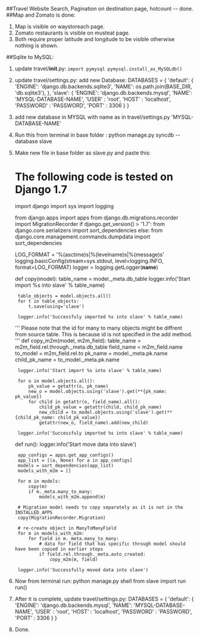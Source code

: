 ##Travel Website
Search, Pagination on destination page, hotcount -- done. 
##Map and Zomato is done:
1. Map is visible on waystoreach page.
2. Zomato restaurants is visible on musteat page.
3. Both require proper latitude and longitude to be visible otherwise nothing is shown.

##Sqlite to MySQL:
1. update travel/__init__.py:
    `import pymysql
    pymysql.install_as_MySQLdb()`
2. update travel/settings.py:
    add new Database:
    DATABASES = {
        'default': {
            'ENGINE': 'django.db.backends.sqlite3',
            'NAME': os.path.join(BASE_DIR, 'db.sqlite3'),
        },
        'slave': {
            'ENGINE': 'django.db.backends.mysql',
            'NAME': 'MYSQL-DATABASE-NAME',
            'USER' : 'root',
            'HOST' : 'localhost',
            'PASSWORD' : 'PASSWORD',
            'PORT' : 3306
        }
    } 
3. add new database in MYSQL with name as in travel/settings.py 'MYSQL-DATABASE-NAME'
4. Run this from terminal in base folder :
    python manage.py syncdb --database slave
5. Make new file in base folder as slave.py and paste this:
    # The following code is tested on Django 1.7
    import django
    import sys
    import logging

    from django.apps import apps
    from django.db.migrations.recorder import MigrationRecorder
    if django.get_version() > '1.7':
        from django.core.serializers import sort_dependencies
    else:
        from django.core.management.commands.dumpdata import sort_dependencies


    LOG_FORMAT = '%(asctime)s|%(levelname)s|%(message)s'
    logging.basicConfig(stream=sys.stdout, level=logging.INFO, format=LOG_FORMAT)
    logger = logging.getLogger(__name__)


    def copy(model):
        table_name = model._meta.db_table
        logger.info('Start import %s into slave' % table_name)

        table_objects = model.objects.all()
        for t in table_objects:
            t.save(using='slave')

        logger.info('Successfuly imported %s into slave' % table_name)

    '''
    Please note that the id for many to many objects might be diffrent from source table.
    This is because id is not specified in the add method.
    '''
    def copy_m2m(model, m2m_field):
        table_name = m2m_field.rel.through._meta.db_table
        field_name = m2m_field.name
        to_model = m2m_field.rel.to
        pk_name = model._meta.pk.name
        child_pk_name = to_model._meta.pk.name

        logger.info('Start import %s into slave' % table_name)

        for o in model.objects.all():
            pk_value = getattr(o, pk_name)
            new_o = model.objects.using('slave').get(**{pk_name: pk_value})
            for child in getattr(o, field_name).all():
                child_pk_value = getattr(child, child_pk_name)
                new_child = to_model.objects.using('slave').get(**{child_pk_name: child_pk_value})
                getattr(new_o, field_name).add(new_child)

        logger.info('Successfuly imported %s into slave' % table_name)


    def run():
        logger.info('Start move data into slave')

        app_configs = apps.get_app_configs()
        app_list = [(a, None) for a in app_configs]
        models = sort_dependencies(app_list)
        models_with_m2m = []

        for m in models:
            copy(m)
            if m._meta.many_to_many:
                models_with_m2m.append(m)

        # Migration model needs to copy separately as it is not in the INSTALLED_APPS
        copy(MigrationRecorder.Migration)

        # re-create object in ManyToManyField
        for m in models_with_m2m:
            for field in m._meta.many_to_many:
                # data for field that has specific through model should have been copied in earlier steps
                if field.rel.through._meta.auto_created:
                    copy_m2m(m, field)

        logger.info('Successfully moved data into slave')
6. Now from terminal run:
    python manage.py shell
    from slave import run
    run()
7. After it is complete, update travel/settings.py:
    DATABASES = {
        'default': {
            'ENGINE': 'django.db.backends.mysql',
            'NAME': 'MYSQL-DATABASE-NAME',
            'USER' : 'root',
            'HOST' : 'localhost',
            'PASSWORD' : 'PASSWORD',
            'PORT' : 3306
        }
    }
8. Done.
